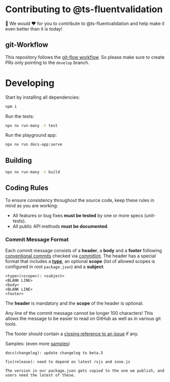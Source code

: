 # Contributing to @ts-fluentvalidation

🙏 We would ❤️ for you to contribute to @ts-fluentvalidation and help make it even better than it is today!

## git-Workflow

This repository follows the [git-flow workflow](https://www.atlassian.com/git/tutorials/comparing-workflows/gitflow-workflow).
So please make sure to create PRs only pointing to the `develop` branch.

# Developing

Start by installing all dependencies:

```bash
npm i
```

Run the tests:

```bash
npx nx run-many -t test
```

Run the playground app:

```bash
npx nx run docs-app:serve
```

## Building

```bash
npx nx run-many -t build
```

## <a name="rules"></a> Coding Rules

To ensure consistency throughout the source code, keep these rules in mind as you are working:

- All features or bug fixes **must be tested** by one or more specs (unit-tests).
- All public API methods **must be documented**.

### Commit Message Format

Each commit message consists of a **header**, a **body** and a **footer** following [conventional commits](https://www.conventionalcommits.org/) checked via [commitlint](https://commitlint.js.org/reference/rules.html). The header has a special format that includes a [**type**](https://commitlint.js.org/reference/rules.html#type-enum), an optional **scope** (list of allowed scopes is configured in root `package.json`) and a **subject**:

```
<type>(<scope>): <subject>
<BLANK LINE>
<body>
<BLANK LINE>
<footer>
```

The **header** is mandatory and the **scope** of the header is optional.

Any line of the commit message cannot be longer 100 characters! This allows the message to be easier to read on GitHub as well as in various git tools.

The footer should contain a [closing reference to an issue](https://help.github.com/articles/closing-issues-via-commit-messages/) if any.

Samples: (even more [samples](https://github.com/angular/angular/commits/master))

```
docs(changelog): update changelog to beta.5
```

```
fix(release): need to depend on latest rxjs and zone.js

The version in our package.json gets copied to the one we publish, and users need the latest of these.
```
